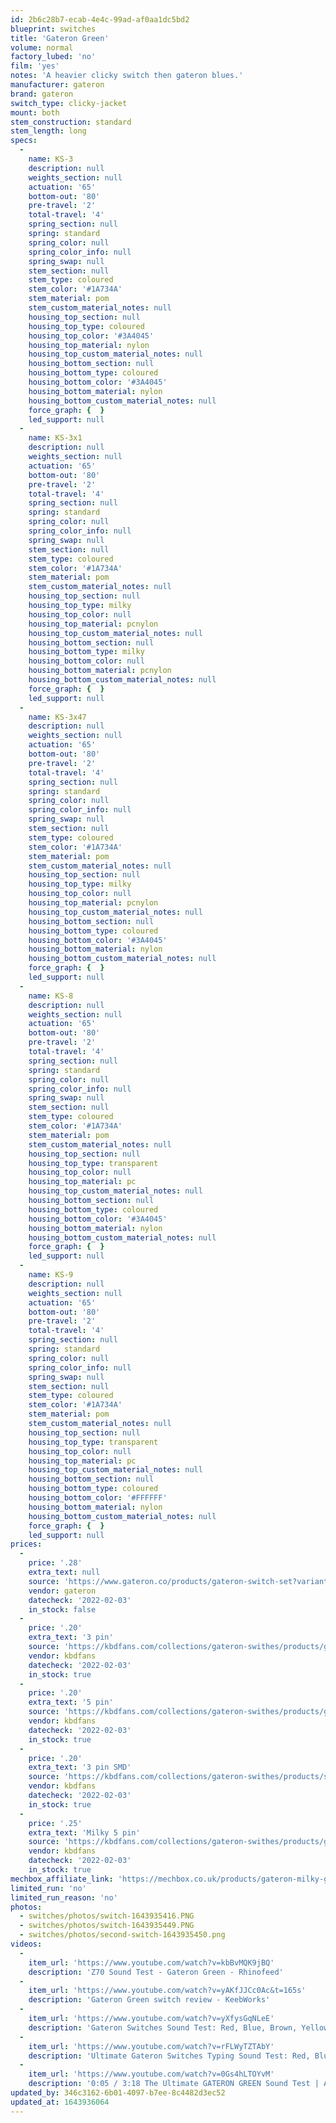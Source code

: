 ```yaml
---
id: 2b6c28b7-ecab-4e4c-99ad-af0aa1dc5bd2
blueprint: switches
title: 'Gateron Green'
volume: normal
factory_lubed: 'no'
film: 'yes'
notes: 'A heavier clicky switch then gateron blues.'
manufacturer: gateron
brand: gateron
switch_type: clicky-jacket
mount: both
stem_construction: standard
stem_length: long
specs:
  -
    name: KS-3
    description: null
    weights_section: null
    actuation: '65'
    bottom-out: '80'
    pre-travel: '2'
    total-travel: '4'
    spring_section: null
    spring: standard
    spring_color: null
    spring_color_info: null
    spring_swap: null
    stem_section: null
    stem_type: coloured
    stem_color: '#1A734A'
    stem_material: pom
    stem_custom_material_notes: null
    housing_top_section: null
    housing_top_type: coloured
    housing_top_color: '#3A4045'
    housing_top_material: nylon
    housing_top_custom_material_notes: null
    housing_bottom_section: null
    housing_bottom_type: coloured
    housing_bottom_color: '#3A4045'
    housing_bottom_material: nylon
    housing_bottom_custom_material_notes: null
    force_graph: {  }
    led_support: null
  -
    name: KS-3x1
    description: null
    weights_section: null
    actuation: '65'
    bottom-out: '80'
    pre-travel: '2'
    total-travel: '4'
    spring_section: null
    spring: standard
    spring_color: null
    spring_color_info: null
    spring_swap: null
    stem_section: null
    stem_type: coloured
    stem_color: '#1A734A'
    stem_material: pom
    stem_custom_material_notes: null
    housing_top_section: null
    housing_top_type: milky
    housing_top_color: null
    housing_top_material: pcnylon
    housing_top_custom_material_notes: null
    housing_bottom_section: null
    housing_bottom_type: milky
    housing_bottom_color: null
    housing_bottom_material: pcnylon
    housing_bottom_custom_material_notes: null
    force_graph: {  }
    led_support: null
  -
    name: KS-3x47
    description: null
    weights_section: null
    actuation: '65'
    bottom-out: '80'
    pre-travel: '2'
    total-travel: '4'
    spring_section: null
    spring: standard
    spring_color: null
    spring_color_info: null
    spring_swap: null
    stem_section: null
    stem_type: coloured
    stem_color: '#1A734A'
    stem_material: pom
    stem_custom_material_notes: null
    housing_top_section: null
    housing_top_type: milky
    housing_top_color: null
    housing_top_material: pcnylon
    housing_top_custom_material_notes: null
    housing_bottom_section: null
    housing_bottom_type: coloured
    housing_bottom_color: '#3A4045'
    housing_bottom_material: nylon
    housing_bottom_custom_material_notes: null
    force_graph: {  }
    led_support: null
  -
    name: KS-8
    description: null
    weights_section: null
    actuation: '65'
    bottom-out: '80'
    pre-travel: '2'
    total-travel: '4'
    spring_section: null
    spring: standard
    spring_color: null
    spring_color_info: null
    spring_swap: null
    stem_section: null
    stem_type: coloured
    stem_color: '#1A734A'
    stem_material: pom
    stem_custom_material_notes: null
    housing_top_section: null
    housing_top_type: transparent
    housing_top_color: null
    housing_top_material: pc
    housing_top_custom_material_notes: null
    housing_bottom_section: null
    housing_bottom_type: coloured
    housing_bottom_color: '#3A4045'
    housing_bottom_material: nylon
    housing_bottom_custom_material_notes: null
    force_graph: {  }
    led_support: null
  -
    name: KS-9
    description: null
    weights_section: null
    actuation: '65'
    bottom-out: '80'
    pre-travel: '2'
    total-travel: '4'
    spring_section: null
    spring: standard
    spring_color: null
    spring_color_info: null
    spring_swap: null
    stem_section: null
    stem_type: coloured
    stem_color: '#1A734A'
    stem_material: pom
    stem_custom_material_notes: null
    housing_top_section: null
    housing_top_type: transparent
    housing_top_color: null
    housing_top_material: pc
    housing_top_custom_material_notes: null
    housing_bottom_section: null
    housing_bottom_type: coloured
    housing_bottom_color: '#FFFFFF'
    housing_bottom_material: nylon
    housing_bottom_custom_material_notes: null
    force_graph: {  }
    led_support: null
prices:
  -
    price: '.28'
    extra_text: null
    source: 'https://www.gateron.co/products/gateron-switch-set?variant=39452443246799'
    vendor: gateron
    datecheck: '2022-02-03'
    in_stock: false
  -
    price: '.20'
    extra_text: '3 pin'
    source: 'https://kbdfans.com/collections/gateron-swithes/products/gateron-swtich-3pin-or-5pin?variant=35765199821'
    vendor: kbdfans
    datecheck: '2022-02-03'
    in_stock: true
  -
    price: '.20'
    extra_text: '5 pin'
    source: 'https://kbdfans.com/collections/gateron-swithes/products/gateron-swtich-3pin-or-5pin?variant=35765200461'
    vendor: kbdfans
    datecheck: '2022-02-03'
    in_stock: true
  -
    price: '.20'
    extra_text: '3 pin SMD'
    source: 'https://kbdfans.com/collections/gateron-swithes/products/smd-gateron-swtich?variant=35743515917'
    vendor: kbdfans
    datecheck: '2022-02-03'
    in_stock: true
  -
    price: '.25'
    extra_text: 'Milky 5 pin'
    source: 'https://kbdfans.com/collections/gateron-swithes/products/gbgateron-switch-milky-switch-housing-1pcs?variant=41027375501'
    vendor: kbdfans
    datecheck: '2022-02-03'
    in_stock: true
mechbox_affiliate_link: 'https://mechbox.co.uk/products/gateron-milky-green-switch?variant=39826384945314'
limited_run: 'no'
limited_run_reason: 'no'
photos:
  - switches/photos/switch-1643935416.PNG
  - switches/photos/switch-1643935449.PNG
  - switches/photos/second-switch-1643935450.png
videos:
  -
    item_url: 'https://www.youtube.com/watch?v=kbBvMQK9jBQ'
    description: 'Z70 Sound Test - Gateron Green - Rhinofeed'
  -
    item_url: 'https://www.youtube.com/watch?v=yAKfJJCc0Ac&t=165s'
    description: 'Gateron Green switch review - KeebWorks'
  -
    item_url: 'https://www.youtube.com/watch?v=yXfysGqNLeE'
    description: 'Gateron Switches Sound Test: Red, Blue, Brown, Yellow, White, Black, Green - Keychron Keyboard'
  -
    item_url: 'https://www.youtube.com/watch?v=rFLWyTZTAbY'
    description: 'Ultimate Gateron Switches Typing Sound Test: Red, Blue, Brown, White, Yellow, Black, Green - Keychron Keyboard'
  -
    item_url: 'https://www.youtube.com/watch?v=0Gs4hLTOYvM'
    description: '0:05 / 3:18 The Ultimate GATERON GREEN Sound Test | A Great Heavy Click Jacket! - Click and Thock'
updated_by: 346c3162-6b01-4097-b7ee-8c4482d3ec52
updated_at: 1643936064
---
```

